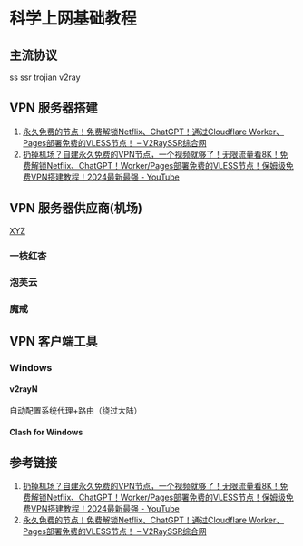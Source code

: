 # 科学上网基础教程


## 主流协议

ss
ssr
trojian
v2ray

## VPN 服务器搭建

1. [永久免费的节点！免费解锁Netflix、ChatGPT！通过Cloudflare Worker、Pages部署免费的VLESS节点！ – V2RaySSR综合网](https://v2rayssr.com/worker-vless.html)
2. [扔掉机场？自建永久免费的VPN节点，一个视频就够了！无限流量看8K！免费解锁Netflix、ChatGPT！Worker/Pages部署免费的VLESS节点！保姆级免费VPN搭建教程！2024最新最强 - YouTube](https://www.youtube.com/watch?v=sNOlsiwgCSA)

## VPN 服务器供应商(机场)

[XYZ](https://9.234456.xyz/abc.html?t=638420631123495451)

### 一枝红杏

### 泡芙云

### 魔戒


## VPN 客户端工具

### Windows

#### v2rayN

自动配置系统代理+路由（绕过大陆）

#### Clash for Windows


## 参考链接

1. [扔掉机场？自建永久免费的VPN节点，一个视频就够了！无限流量看8K！免费解锁Netflix、ChatGPT！Worker/Pages部署免费的VLESS节点！保姆级免费VPN搭建教程！2024最新最强 - YouTube](https://www.youtube.com/watch?v=sNOlsiwgCSA)
2. [永久免费的节点！免费解锁Netflix、ChatGPT！通过Cloudflare Worker、Pages部署免费的VLESS节点！ – V2RaySSR综合网](https://v2rayssr.com/worker-vless.html)